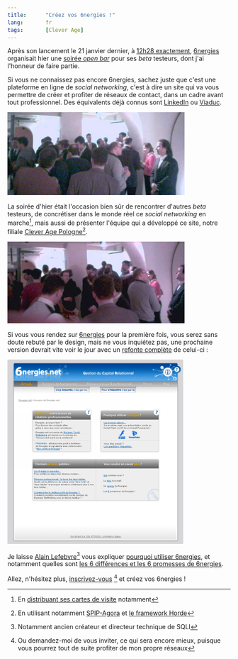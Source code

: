 ```yaml
---
title:      "Créez vos 6nergies !"
lang:       fr
tags:       [Clever Age]
---
```


Après son lancement le 21 janvier dernier, à [12h28 exactement](http://www.6nergies.net/blog/index.php?2005/01/20/37-le-compte-a-rebour-comme-si-vous-y-etiez), [6nergies](http://www.6nergies.net/) organisait hier une [soirée *open bar*](http://www.6nergies.net/blog/index.php?2005/02/22/58-la-soiree-open-bar-de-jeudi) pour ses *beta* testeurs, dont j'ai l'honneur de faire partie.

Si vous ne connaissez pas encore 6nergies, sachez juste que c'est une plateforme en ligne de *social networking*, c'est à dire un site qui va vous permettre de créer et profiter de réseaux de contact, dans un cadre avant tout professionnel. Des équivalents déjà connus sont [LinkedIn](http://www.linkedin.com/) ou [Viaduc](http://www.viaduc.com/).

![](6nergies_ambiance1.jpg)

La soirée d'hier était l'occasion bien sûr de rencontrer d'autres *beta* testeurs, de concrétiser dans le monde réel ce *social networking* en marche[^t1], mais aussi de présenter l'équipe qui a développé ce site, notre filiale [Clever Age Pologne](http://pl.clever-age.com/)[^t2].

![](6nergies_ambiance2.jpg)

Si vous vous rendez sur [6nergies](http://www.6nergies.net/) pour la première fois, vous serez sans doute rebuté par le design, mais ne vous inquiétez pas, une prochaine version devrait vite voir le jour avec un [refonte complète](http://www.6nergies.net/blog/index.php?2005/02/11/52-evolution-du-graphisme-de-6nergies-suite) de celui-ci :

![](6nergies_relook.png)

Je laisse [Alain Lefebvre](http://www.6nergies.net/people/1019-alain-lefebvre)[^t3] vous expliquer [pourquoi utiliser 6nergies](http://www.6nergies.net/article.php3?id_article=2), et notamment quelles sont [les 6 différences et les 6 promesses de 6nergies](http://www.6nergies.net/article.php3?id_article=1).

Allez, n'hésitez plus, [inscrivez-vous](http://www.6nergies.net/application/pub_invitation.php) [^t4] et créez vos 6nergies !


[^t1]: En [distribuant ses cartes de visite](http://stephane.etsoncar.net/news/58.shtml) notamment

[^t2]: En utilisant notamment [SPIP-Agora](http://spip-agora.clever-age.org/) et [le framework Horde](http://www.horde.org/)

[^t3]: Notamment ancien créateur et directeur technique de SQLI

[^t4]: Ou demandez-moi de vous inviter, ce qui sera encore mieux, puisque vous pourrez tout de suite profiter de mon propre réseaux
